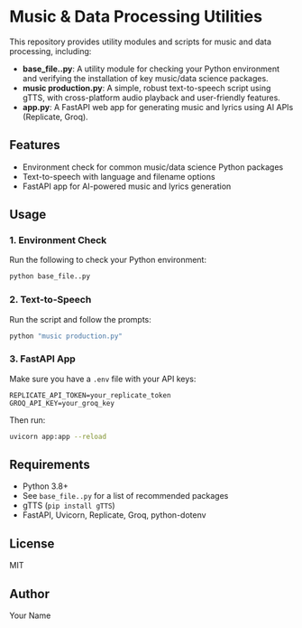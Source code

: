 # Music & Data Processing Utilities

This repository provides utility modules and scripts for music and data processing, including:

- **base_file..py**: A utility module for checking your Python environment and verifying the installation of key music/data science packages.
- **music production.py**: A simple, robust text-to-speech script using gTTS, with cross-platform audio playback and user-friendly features.
- **app.py**: A FastAPI web app for generating music and lyrics using AI APIs (Replicate, Groq).

## Features

- Environment check for common music/data science Python packages
- Text-to-speech with language and filename options
- FastAPI app for AI-powered music and lyrics generation

## Usage

### 1. Environment Check
Run the following to check your Python environment:
```bash
python base_file..py
```

### 2. Text-to-Speech
Run the script and follow the prompts:
```bash
python "music production.py"
```

### 3. FastAPI App
Make sure you have a `.env` file with your API keys:
```
REPLICATE_API_TOKEN=your_replicate_token
GROQ_API_KEY=your_groq_key
```
Then run:
```bash
uvicorn app:app --reload
```

## Requirements
- Python 3.8+
- See `base_file..py` for a list of recommended packages
- gTTS (`pip install gTTS`)
- FastAPI, Uvicorn, Replicate, Groq, python-dotenv

## License
MIT

## Author
Your Name
